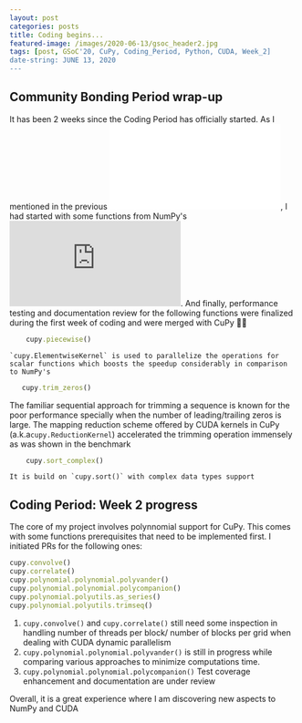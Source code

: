 ```yaml
---
layout: post
categories: posts
title: Coding begins...
featured-image: /images/2020-06-13/gsoc_header2.jpg
tags: [post, GSoC'20, CuPy, Coding_Period, Python, CUDA, Week_2]
date-string: JUNE 13, 2020
---
```

<script src="//ajax.googleapis.com/ajax/libs/jquery/1.9.1/jquery.min.js"></script>
<script>window.jQuery || document.write('<script src="_/js/libs/jquery-1.9.1.min.js"><\/script>')</script>

## Community Bonding Period wrap-up

It has been 2 weeks since the Coding Period has officially started. As I mentioned in the previous ![post](/2020-05-31-end_of_bonding_period.md), I had started with some functions from NumPy's ![lib/function_base](https://github.com/numpy/numpy/blob/master/numpy/lib/function_base.py). And finally, performance testing and documentation review for the following functions were finalized during the first week of coding and were merged with CuPy 🎉🎉
```ruby
    cupy.piecewise()
```
    `cupy.ElementwiseKernel` is used to parallelize the operations for scalar functions which boosts the speedup considerably in comparison to NumPy's
```ruby
   cupy.trim_zeros()
```
   The familiar sequential approach for trimming a sequence is known for the poor performance specially when the number of leading/trailing zeros is large.
   The mapping reduction scheme offered by CUDA kernels in CuPy (a.k.a`cupy.ReductionKernel`) accelerated the trimming operation immensely as was shown in the benchmark
```ruby
    cupy.sort_complex()
```
    It is build on `cupy.sort()` with complex data types support

## Coding Period: Week 2 progress

The core of my project involves polynnomial support for CuPy. This comes with some functions prerequisites that need to be implemented first.
I initiated PRs for the following ones:
```ruby
cupy.convolve()
cupy.correlate()
cupy.polynomial.polynomial.polyvander()
cupy.polynomial.polynomial.polycompanion()
cupy.polynomial.polyutils.as_series()
cupy.polynomial.polyutils.trimseq()

```
1. `cupy.convolve()` and `cupy.correlate()` still need some inspection in handling number of threads per block/ number of blocks per grid when dealing with CUDA dynamic parallelism
2. `cupy.polynomial.polynomial.polyvander()` is still in progress while comparing various approaches to minimize computations time.
3. `cupy.polynomial.polynomial.polycompanion()` Test coverage enhancement and documentation are under review

Overall, it is a great experience where I am discovering new aspects to NumPy and CUDA 
